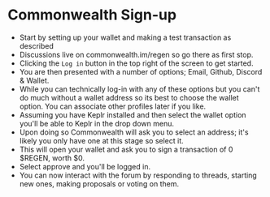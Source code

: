 # Commonwealth Sign-up
- Start by setting up your wallet and making a test transaction as described 
- Discussions live on commonwealth.im/regen so go there as first stop.
- Clicking the `Log in` button in the top right of the screen to get started.
- You are then presented with a number of options; Email, Github, Discord & Wallet.
- While you can technically log-in with any of these options but you can't do much without a wallet address so its best to choose the wallet option. You can associate other profiles later if you like. 
- Assuming you have Keplr installed and then select the wallet option you'll be able to Keplr in the drop down menu. 
- Upon doing so Commonwealth will ask you to select an address; it's likely you only have one at this stage so select it.
- This will open your wallet and ask you to sign a transaction of 0 $REGEN, worth $0. 
- Select approve and you'll be logged in. 
- You can now interact with the forum by responding to threads, starting new ones, making proposals or voting on them.